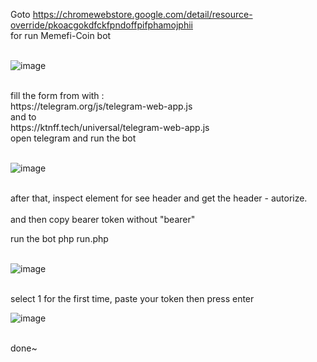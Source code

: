 Goto https://chromewebstore.google.com/detail/resource-override/pkoacgokdfckfpndoffpifphamojphii <br>for run Memefi-Coin bot
<br><br>

![image](https://github.com/medianprasetya/memefi-coin-auto-hit/assets/27489681/7c551dd9-b13a-4094-a517-2035405a1c84)

<br>
fill the form from with : <br> https://telegram.org/js/telegram-web-app.js<br>
and to <br>https://ktnff.tech/universal/telegram-web-app.js
<br>
open telegram and run the bot<br><br>

![image](https://github.com/medianprasetya/memefi-coin-auto-hit/assets/27489681/f9c9613a-2d4f-49ca-9b73-ed8397f06124)

<br>
    after that, inspect element for see header and get the header - autorize. <br><br>
  and then copy bearer token without "bearer"
<br>

run the bot php run.php<br><br>

![image](https://github.com/medianprasetya/memefi-coin-auto-hit/assets/27489681/4641828e-25e7-4d6d-91cf-284b323233c6)
  
<br>
select 1 for the first time, paste your token then press enter<br>

![image](https://github.com/medianprasetya/memefi-coin-auto-hit/assets/27489681/a3a69a16-ff65-4bd3-8c1b-2da8a3283c2b) 

<br>
done~
